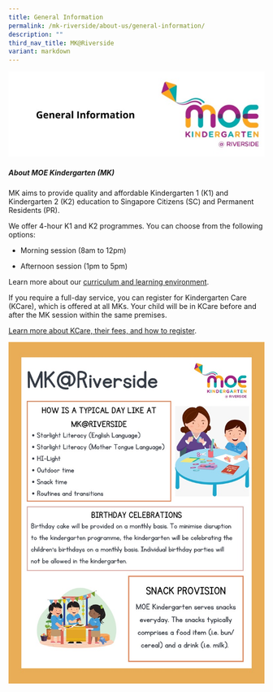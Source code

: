 ```yaml
---
title: General Information
permalink: /mk-riverside/about-us/general-information/
description: ""
third_nav_title: MK@Riverside
variant: markdown
---
```

![](/images/header-general%20information.jpg)
##### **About MOE Kindergarten (MK)**

MK aims to provide quality and affordable Kindergarten 1 (K1) and Kindergarten 2 (K2) education to Singapore Citizens (SC) and Permanent Residents (PR).

We offer 4-hour K1 and K2 programmes. You can choose from the following options:

*   Morning session (8am to 12pm)
    
*   Afternoon session (1pm to 5pm)
    

Learn more about our <a target="blank" href="https://www.moe.gov.sg/preschool/moe-kindergarten/curriculum-and-learning-environment">curriculum and learning environment</a>.

If you require a full-day service, you can register for Kindergarten Care (KCare), which is offered at all MKs. Your child will be in KCare before and after the MK session within the same premises.

<a target="blank" href="https://www.moe.gov.sg/preschool/moe-kindergarten/kindergarten-care">Learn more about KCare, their fees, and how to register</a>.

![](/images/MK/General_Information.jpg)